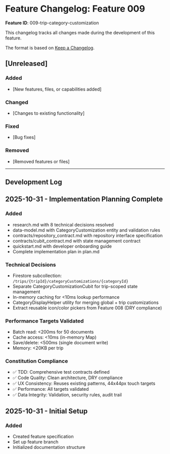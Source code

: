 # Feature Changelog: Feature 009

**Feature ID**: 009-trip-category-customization

This changelog tracks all changes made during the development of this feature.

The format is based on [Keep a Changelog](https://keepachangelog.com/en/1.0.0/).

## [Unreleased]

### Added
- [New features, files, or capabilities added]

### Changed
- [Changes to existing functionality]

### Fixed
- [Bug fixes]

### Removed
- [Removed features or files]

---

## Development Log

<!-- Add entries below in reverse chronological order (newest first) -->

## 2025-10-31 - Implementation Planning Complete

### Added
- research.md with 8 technical decisions resolved
- data-model.md with CategoryCustomization entity and validation rules
- contracts/repository_contract.md with repository interface specification
- contracts/cubit_contract.md with state management contract
- quickstart.md with developer onboarding guide
- Complete implementation plan in plan.md

### Technical Decisions
- Firestore subcollection: `/trips/{tripId}/categoryCustomizations/{categoryId}`
- Separate CategoryCustomizationCubit for trip-scoped state management
- In-memory caching for <10ms lookup performance
- CategoryDisplayHelper utility for merging global + trip customizations
- Extract reusable icon/color pickers from Feature 008 (DRY compliance)

### Performance Targets Validated
- Batch read: <200ms for 50 documents
- Cache access: <10ms (in-memory Map)
- Save/delete: <500ms (single document write)
- Memory: <20KB per trip

### Constitution Compliance
- ✅ TDD: Comprehensive test contracts defined
- ✅ Code Quality: Clean architecture, DRY compliance
- ✅ UX Consistency: Reuses existing patterns, 44x44px touch targets
- ✅ Performance: All targets validated
- ✅ Data Integrity: Validation, security rules, audit trail

## 2025-10-31 - Initial Setup

### Added
- Created feature specification
- Set up feature branch
- Initialized documentation structure
